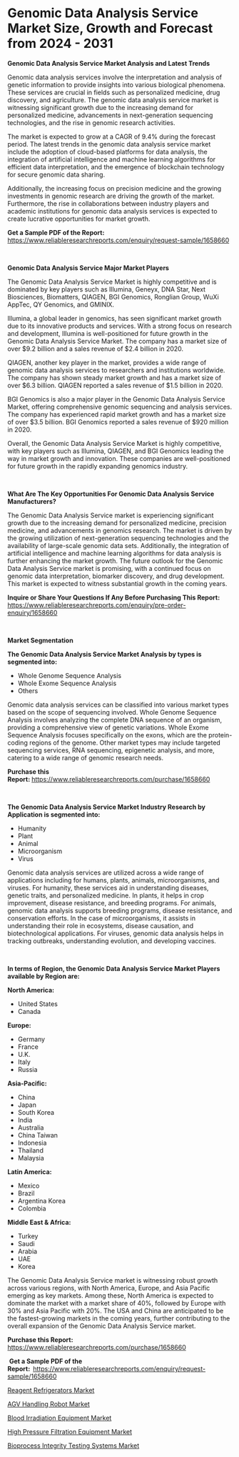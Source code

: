 <p><h1>Genomic Data Analysis Service Market Size, Growth and Forecast from 2024 - 2031</h1></p><p><strong>Genomic Data Analysis Service Market Analysis and Latest Trends</strong></p>
<p><p>Genomic data analysis services involve the interpretation and analysis of genetic information to provide insights into various biological phenomena. These services are crucial in fields such as personalized medicine, drug discovery, and agriculture. The genomic data analysis service market is witnessing significant growth due to the increasing demand for personalized medicine, advancements in next-generation sequencing technologies, and the rise in genomic research activities.</p><p>The market is expected to grow at a CAGR of 9.4% during the forecast period. The latest trends in the genomic data analysis service market include the adoption of cloud-based platforms for data analysis, the integration of artificial intelligence and machine learning algorithms for efficient data interpretation, and the emergence of blockchain technology for secure genomic data sharing.</p><p>Additionally, the increasing focus on precision medicine and the growing investments in genomic research are driving the growth of the market. Furthermore, the rise in collaborations between industry players and academic institutions for genomic data analysis services is expected to create lucrative opportunities for market growth.</p></p>
<p><strong>Get a Sample PDF of the Report:&nbsp;</strong> <a href="https://www.reliableresearchreports.com/enquiry/request-sample/1658660">https://www.reliableresearchreports.com/enquiry/request-sample/1658660</a></p>
<p>&nbsp;</p>
<p><strong>Genomic Data Analysis Service Major Market Players</strong></p>
<p><p>The Genomic Data Analysis Service Market is highly competitive and is dominated by key players such as Illumina, Geneyx, DNA Star, Next Biosciences, Biomatters, QIAGEN, BGI Genomics, Ronglian Group, WuXi AppTec, QY Genomics, and GMINIX.</p><p>Illumina, a global leader in genomics, has seen significant market growth due to its innovative products and services. With a strong focus on research and development, Illumina is well-positioned for future growth in the Genomic Data Analysis Service Market. The company has a market size of over $9.2 billion and a sales revenue of $2.4 billion in 2020.</p><p>QIAGEN, another key player in the market, provides a wide range of genomic data analysis services to researchers and institutions worldwide. The company has shown steady market growth and has a market size of over $6.3 billion. QIAGEN reported a sales revenue of $1.5 billion in 2020.</p><p>BGI Genomics is also a major player in the Genomic Data Analysis Service Market, offering comprehensive genomic sequencing and analysis services. The company has experienced rapid market growth and has a market size of over $3.5 billion. BGI Genomics reported a sales revenue of $920 million in 2020.</p><p>Overall, the Genomic Data Analysis Service Market is highly competitive, with key players such as Illumina, QIAGEN, and BGI Genomics leading the way in market growth and innovation. These companies are well-positioned for future growth in the rapidly expanding genomics industry.</p></p>
<p>&nbsp;</p>
<p><strong>What Are The Key Opportunities For Genomic Data Analysis Service Manufacturers?</strong></p>
<p><p>The Genomic Data Analysis Service market is experiencing significant growth due to the increasing demand for personalized medicine, precision medicine, and advancements in genomics research. The market is driven by the growing utilization of next-generation sequencing technologies and the availability of large-scale genomic data sets. Additionally, the integration of artificial intelligence and machine learning algorithms for data analysis is further enhancing the market growth. The future outlook for the Genomic Data Analysis Service market is promising, with a continued focus on genomic data interpretation, biomarker discovery, and drug development. This market is expected to witness substantial growth in the coming years.</p></p>
<p><strong>Inquire or Share Your Questions If Any Before Purchasing This Report:</strong> <a href="https://www.reliableresearchreports.com/enquiry/pre-order-enquiry/1658660">https://www.reliableresearchreports.com/enquiry/pre-order-enquiry/1658660</a></p>
<p>&nbsp;</p>
<p><strong>Market Segmentation</strong></p>
<p><strong>The Genomic Data Analysis Service Market Analysis by types is segmented into:</strong></p>
<p><ul><li>Whole Genome Sequence Analysis</li><li>Whole Exome Sequence Analysis</li><li>Others</li></ul></p>
<p><p>Genomic data analysis services can be classified into various market types based on the scope of sequencing involved. Whole Genome Sequence Analysis involves analyzing the complete DNA sequence of an organism, providing a comprehensive view of genetic variations. Whole Exome Sequence Analysis focuses specifically on the exons, which are the protein-coding regions of the genome. Other market types may include targeted sequencing services, RNA sequencing, epigenetic analysis, and more, catering to a wide range of genomic research needs.</p></p>
<p><strong>Purchase this Report:&nbsp;</strong><a href="https://www.reliableresearchreports.com/purchase/1658660">https://www.reliableresearchreports.com/purchase/1658660</a></p>
<p>&nbsp;</p>
<p><strong>The Genomic Data Analysis Service Market Industry Research by Application is segmented into:</strong></p>
<p><ul><li>Humanity</li><li>Plant</li><li>Animal</li><li>Microorganism</li><li>Virus</li></ul></p>
<p><p>Genomic data analysis services are utilized across a wide range of applications including for humans, plants, animals, microorganisms, and viruses. For humanity, these services aid in understanding diseases, genetic traits, and personalized medicine. In plants, it helps in crop improvement, disease resistance, and breeding programs. For animals, genomic data analysis supports breeding programs, disease resistance, and conservation efforts. In the case of microorganisms, it assists in understanding their role in ecosystems, disease causation, and biotechnological applications. For viruses, genomic data analysis helps in tracking outbreaks, understanding evolution, and developing vaccines.</p></p>
<p>&nbsp;</p>
<p><strong>In terms of Region, the Genomic Data Analysis Service Market Players available by Region are:</strong></p>
<p>
    <p> <strong> North America: </strong>
        <ul>
            <li>United States</li>
            <li>Canada</li>
        </ul>
        </p> 
    <p> <strong> Europe: </strong>
        <ul>
            <li>Germany</li>
            <li>France</li>
            <li>U.K.</li>
            <li>Italy</li>
            <li>Russia</li>
        </ul>
        </p> 
    <p> <strong> Asia-Pacific: </strong>
        <ul>
            <li>China</li>
            <li>Japan</li>
            <li>South Korea</li>
            <li>India</li>
            <li>Australia</li>
            <li>China Taiwan</li>
            <li>Indonesia</li>
            <li>Thailand</li>
            <li>Malaysia</li>
        </ul>
        </p> 
    <p> <strong> Latin America: </strong>
        <ul>
            <li>Mexico</li>
            <li>Brazil</li>
            <li>Argentina Korea</li>
            <li>Colombia</li>
        </ul>
        </p> 
    <p> <strong> Middle East & Africa: </strong>
        <ul>
            <li>Turkey</li>
            <li>Saudi</li>
            <li>Arabia</li>
            <li>UAE</li>
            <li>Korea</li>
        </ul>
    </p>
    </p>
<p><p>The Genomic Data Analysis Service market is witnessing robust growth across various regions, with North America, Europe, and Asia Pacific emerging as key markets. Among these, North America is expected to dominate the market with a market share of 40%, followed by Europe with 30% and Asia Pacific with 20%. The USA and China are anticipated to be the fastest-growing markets in the coming years, further contributing to the overall expansion of the Genomic Data Analysis Service market.</p></p>
<p><strong>Purchase this Report: </strong><a href="https://www.reliableresearchreports.com/purchase/1658660">https://www.reliableresearchreports.com/purchase/1658660</a></p>
<p>&nbsp;<strong>Get a Sample PDF of the Report:&nbsp;&nbsp;</strong><a href="https://www.reliableresearchreports.com/enquiry/request-sample/1658660">https://www.reliableresearchreports.com/enquiry/request-sample/1658660</a></p>
<p><strong></strong></p>
<p><p><a href="https://medium.com/@trevawisozk_19409/reagent-refrigerators-market-share-evolution-and-market-growth-trends-2024-2031-c634891730bb">Reagent Refrigerators Market</a></p><p><a href="https://github.com/yemakinde/Market-Research-Report-List-1/blob/main/agv-handling-robot-market.md">AGV Handling Robot Market</a></p><p><a href="https://medium.com/@trevawisozk_19409/blood-irradiation-equipment-market-exploring-market-share-market-trends-and-future-growth-12e4d9fb77ea">Blood Irradiation Equipment Market</a></p><p><a href="https://github.com/Alonsoolds3wq1d81czn8rbol/Market-Research-Report-List-1/blob/main/high-pressure-filtration-equipment-market.md">High Pressure Filtration Equipment Market</a></p><p><a href="https://medium.com/p/6753856d3f8d/edit">Bioprocess Integrity Testing Systems Market</a></p></p>